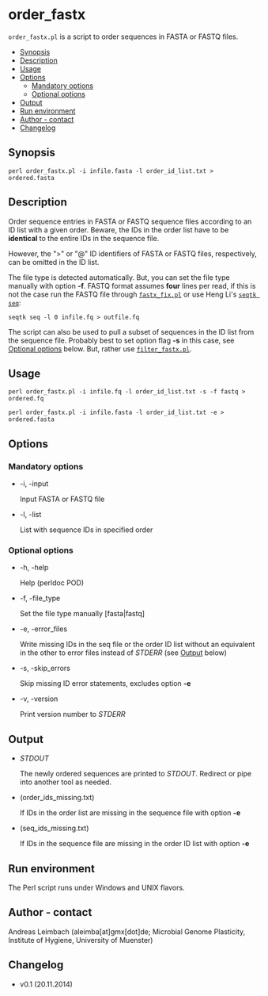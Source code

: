 order_fastx
===========

`order_fastx.pl` is a script to order sequences in FASTA or FASTQ files.

* [Synopsis](#synopsis)
* [Description](#description)
* [Usage](#usage)
* [Options](#options)
  * [Mandatory options](#mandatory-options)
  * [Optional options](#optional-options)
* [Output](#output)
* [Run environment](#run-environment)
* [Author - contact](#author---contact)
* [Changelog](#changelog)


## Synopsis

    perl order_fastx.pl -i infile.fasta -l order_id_list.txt > ordered.fasta

## Description

Order sequence entries in FASTA or FASTQ sequence files according to
an ID list with a given order. Beware, the IDs in the order list
have to be **identical** to the entire IDs in the sequence file.

However, the ">" or "@" ID identifiers of FASTA or FASTQ files,
respectively, can be omitted in the ID list.

The file type is detected automatically. But, you can set the file
type manually with option **-f**. FASTQ format assumes **four** lines
per read, if this is not the case run the FASTQ file through
[`fastx_fix.pl`](/fastx_fix) or use Heng Li's [`seqtk
seq`](https://github.com/lh3/seqtk):

    seqtk seq -l 0 infile.fq > outfile.fq

The script can also be used to pull a subset of sequences in the ID
list from the sequence file. Probably best to set option flag **-s**
in this case, see [Optional options](#optional-options) below. But, rather use
[`filter_fastx.pl`](/filter_fastx).

## Usage

    perl order_fastx.pl -i infile.fq -l order_id_list.txt -s -f fastq > ordered.fq

    perl order_fastx.pl -i infile.fasta -l order_id_list.txt -e > ordered.fasta

## Options

### Mandatory options

- -i, -input

    Input FASTA or FASTQ file

- -l, -list

    List with sequence IDs in specified order

### Optional options

- -h, -help

    Help (perldoc POD)

- -f, -file_type

    Set the file type manually [fasta|fastq]

- -e, -error_files

    Write missing IDs in the seq file or the order ID list without an equivalent in the other to error files instead of *STDERR* (see [Output](#output) below)

- -s, -skip_errors

    Skip missing ID error statements, excludes option **-e**

- -v, -version

    Print version number to *STDERR*

## Output

- *STDOUT*

    The newly ordered sequences are printed to *STDOUT*. Redirect or pipe into another tool as needed.

- (order_ids_missing.txt)

    If IDs in the order list are missing in the sequence file with option **-e**

- (seq_ids_missing.txt)

    If IDs in the sequence file are missing in the order ID list with option **-e**

## Run environment

The Perl script runs under Windows and UNIX flavors.

## Author - contact

Andreas Leimbach (aleimba[at]gmx[dot]de; Microbial Genome Plasticity, Institute of Hygiene, University of Muenster)

## Changelog

- v0.1 (20.11.2014)
